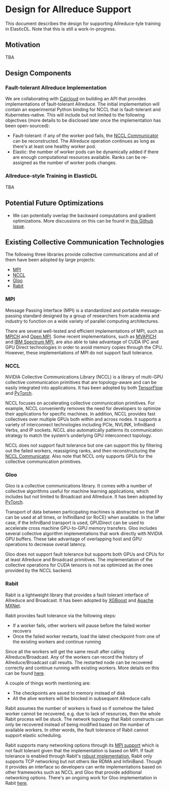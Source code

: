 # Design for Allreduce Support

This document describes the design for supporting Allreduce-tyle training in ElasticDL. Note that this is still a work-in-progress.

## Motivation

TBA

## Design Components

### Fault-tolerant Allreduce Implementation

We are collaborating with [Caicloud](https://github.com/caicloud/) on building an API that provides implementations of
fault-tolerant Allreduce. The initial implementation will contain an experimental Python binding for NCCL that is
fault-tolerant and Kubernetes-native. This will include but not limited to the following objectives (more details to be disclosed later once
the implementation has been open-sourced):

* Fault-tolerant: if any of the worker pod fails, the [NCCL Communicator](https://docs.nvidia.com/deeplearning/sdk/nccl-developer-guide/docs/usage/communicators.html)
can be reconstructed. The Allreduce operation continues as long as there's at least one healthy worker pod.
* Elastic: the number of worker pods can be dynamically added if there are enough computational resources available.
Ranks can be re-assigned as the number of worker pods changes.


### Allreduce-style Training in ElasticDL

TBA

## Potential Future Optimizations

* We can potentially overlap the backward computations and gradient optimizations. More discussions on this can be found
in [this Github issue](https://github.com/tensorflow/tensorflow/issues/33274).

## Existing Collective Communication Technologies

The following three libraries provide collective communications and all of them have been adopted by large projects:

* [MPI](https://www.mpi-forum.org/)
* [NCCL](https://github.com/NVIDIA/nccl)
* [Gloo](https://github.com/facebookincubator/gloo/)
* [Rabit](https://github.com/dmlc/rabit)

### MPI

Message Passing Interface (MPI) is a standardized and portable message-passing standard designed by a group of researchers
from academia and industry to function on a wide variety of parallel computing architectures.

There are several well-tested and efficient implementations of MPI, such as [MPICH](https://www.mpich.org/about/overview/)
and [Open MPI](https://www.open-mpi.org/). Some recent implementations, such as [MVAPICH](https://developer.nvidia.com/mvapich)
and [IBM Spectrum MPI](https://developer.nvidia.com/ibm-spectrum-mpi), are also able to take advantage of CUDA IPC and GPU Direct technologies in order to avoid memory copies through the CPU.
However, these implementations of MPI do not support fault tolerance.

### NCCL

NVIDIA Collective Communications Library (NCCL) is a library of multi-GPU collective communication primitives that are topology-aware and
can be easily integrated into applications. It has been adopted by both [TensorFlow](https://github.com/tensorflow/tensorflow/) and [PyTorch](https://github.com/pytorch/pytorch).

NCCL focuses on accelerating collective communication primitives. For example, NCCL conveniently removes
the need for developers to optimize their applications for specific machines. In addition, NCCL provides fast collectives
over multiple GPUs both within and across nodes. It supports a variety of interconnect technologies including PCIe, NVLINK,
InfiniBand Verbs, and IP sockets. NCCL also automatically patterns its communication strategy to match the system’s underlying
GPU interconnect topology.

NCCL does not support fault tolerance but one can support this by filtering out the failed workers, reassigning ranks, and then
reconstructuring the [NCCL Communicator](https://docs.nvidia.com/deeplearning/sdk/nccl-developer-guide/docs/usage/communicators.html).
Also note that NCCL only supports GPUs for the collective communication primitives.

### Gloo

Gloo is a collective communications library. It comes with a number of collective algorithms useful for machine learning
applications, which includes but not limited to Broadcast and Allreduce. It has been adopted by [PyTorch](https://github.com/pytorch/pytorch).

Transport of data between participating machines is abstracted so that IP can be used at all times, or InifiniBand (or RoCE)
when available. In the latter case, if the InfiniBand transport is used, GPUDirect can be used to accelerate cross machine
GPU-to-GPU memory transfers. Gloo includes several collective algorithm implementations that work directly with NVIDIA GPU buffers.
These take advantage of overlapping host and GPU operations to decrease overall latency.

Gloo does not support fault tolerance but supports both GPUs and CPUs for at least Allreduce and Broadcast primitives.
The implementation of the collective operations for CUDA tensors is not as optimized as the ones provided by the NCCL backend.

### Rabit

Rabit is a lightweight library that provides a fault tolerant interface of Allreduce and Broadcast. It has been adopted
by [XGBoost](https://github.com/dmlc/xgboost) and [Apache MXNet](https://github.com/apache/incubator-mxnet).

Rabit provides fault tolerance via the following steps:

* If a worker fails, other workers will pause before the failed worker recovers
* Once the failed worker restarts, load the latest checkpoint from one of the existing workers and continue running

Since all the workers will get the same result after calling Allreduce/Broadcast. Any of the workers can record the history 
of Allreduce/Broadcast call results. The restarted node can be recovered correctly and continue running with existing workers.
More details on this can be found [here](https://rabit.readthedocs.io/en/latest/guide.html#fault-tolerance).

A couple of things worth mentioning are:

* The checkpoints are saved to memory instead of disk
* All the alive workers will be blocked in subsequent Allreduce calls

Rabit assumes the number of workers is fixed so if somehow the failed worker cannot be recovered, e.g. due to lack of
resources, then the whole Rabit process will be stuck. The network topology that Rabit constructs can only be recovered
instead of being modified based on the number of available workers. In other words, the fault tolerance of Rabit cannot
support elastic scheduling.

Rabit supports many networking options through its [MPI support](https://github.com/dmlc/rabit/blob/master/src/engine_mpi.cc)
which is not fault tolerant given that the implementation is based on MPI. If fault tolerance is enabled through Rabit's [robust implementation](https://github.com/dmlc/rabit/blob/master/src/allreduce_robust.cc),
Rabit only supports TCP networking but not others like RDMA and InfiniBand. Though it provides an interface
so developers can write implementations based on other frameworks such as NCCL and Gloo that provide additional networking
options. There's an ongoing work for Gloo implementation in Rabit [here](https://github.com/dmlc/rabit/pull/113).
